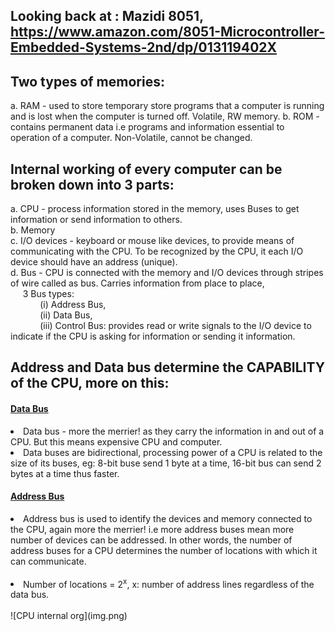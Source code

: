 ## Looking back at : Mazidi 8051, https://www.amazon.com/8051-Microcontroller-Embedded-Systems-2nd/dp/013119402X


## Two types of memories:
<p>
a. RAM - used to store temporary store programs that a computer is running and is lost when the computer is turned off. Volatile, RW memory.  
b. ROM - contains permanent data i.e programs and information essential to operation of a computer. Non-Volatile, cannot be changed.  
</p>

## Internal working of every computer can be broken down into 3 parts:
<p>
a. CPU - process information stored in the memory, uses Buses to get information or send information to others. <br> 
b. Memory <br>
c. I/O devices - keyboard or mouse like devices, to provide means of communicating with the CPU. To be recognized by the CPU, it each I/O device should have an address (unique). <br>
d. Bus - CPU is connected with the memory and I/O devices through stripes of wire called as bus. Carries information from place to place, <br>
 &nbsp;&nbsp;&nbsp;&nbsp; 3 Bus types: <br>&nbsp;&nbsp;&nbsp;&nbsp;&nbsp;&nbsp;&nbsp;&nbsp;&nbsp;&nbsp;&nbsp;&nbsp;(i) Address Bus, <br>&nbsp;&nbsp;&nbsp;&nbsp;&nbsp;&nbsp;&nbsp;&nbsp;&nbsp;&nbsp;&nbsp; (ii) Data Bus, <br>&nbsp;&nbsp;&nbsp;&nbsp;&nbsp;&nbsp;&nbsp;&nbsp;&nbsp;&nbsp;&nbsp; (iii) Control Bus: provides read or write signals to the I/O device to indicate if the CPU is asking for information or sending it information. <br>
</p>


## Address and Data bus determine the CAPABILITY of the CPU, more on this:
<p>
<h4><u>Data Bus</u></h4>
<li>Data bus - more the merrier! as they carry the information in and out of a CPU. But this means expensive CPU and computer. <br>
<li> Data buses are bidirectional, processing power of a CPU is related to the size of its buses, eg: 8-bit buse send 1 byte at a time, 16-bit bus can send 2 bytes at a time thus faster.</li>

<h4><u>Address Bus</u></h4>
<li>Address bus is used to identify the devices and memory connected to the CPU, again more the merrier! i.e more address buses mean more number of devices can be addressed. In other words, the number of address buses for a CPU determines the number of locations with which it can communicate.</li> <br>
<li>Number of locations = 2<sup>x</sup>, x: number of address lines regardless of the data bus.</li> <br>
 ![CPU internal org](img.png)
</p>





					 



